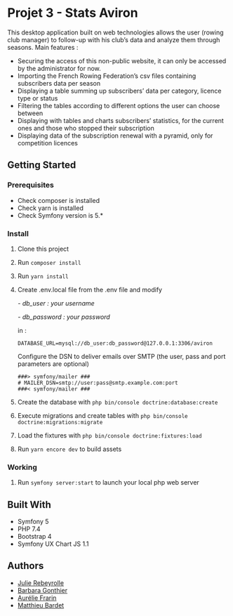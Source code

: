 # Projet 3 - Stats Aviron

This desktop application built on web technologies allows the user (rowing club manager) to follow-up with his club’s data and analyze them through seasons.
Main features :
- Securing the access of this non-public website, it can only be accessed by the administrator for now.
- Importing the French Rowing Federation’s csv files containing subscribers data per season
- Displaying a table summing up subscribers’ data per category, licence type or status
- Filtering the tables according to different options the user can choose between
- Displaying with tables and charts subscribers’ statistics, for the current ones and those who stopped their subscription
- Displaying data of the subscription renewal with a pyramid, only for competition licences

## Getting Started

### Prerequisites

* Check composer is installed
* Check yarn is installed
* Check Symfony version is 5.*

### Install

1. Clone this project
2. Run `composer install`
3. Run `yarn install`
4. Create .env.local file from the .env file and modify 
   
    _- db_user : your username_

    _- db_password : your password_
   
    in :
   ```
   DATABASE_URL=mysql://db_user:db_password@127.0.0.1:3306/aviron
   ```
   Configure the DSN to deliver emails over SMTP (the user, pass and port parameters are optional)
   ```
   ###> symfony/mailer ###
   # MAILER_DSN=smtp://user:pass@smtp.example.com:port
   ###< symfony/mailer ###
   ```
5. Create the database with `php bin/console doctrine:database:create`
6. Execute migrations and create tables with `php bin/console doctrine:migrations:migrate`
7. Load the fixtures with `php bin/console doctrine:fixtures:load`
8. Run `yarn encore dev` to build assets

### Working

1. Run `symfony server:start` to launch your local php web server

## Built With
* Symfony 5
* PHP 7.4  
* Bootstrap 4
* Symfony UX Chart JS 1.1

## Authors

  * [Julie Rebeyrolle](https://github.com/JulieRebeyrolle)
  * [Barbara Gonthier](https://github.com/BarbaraGonthier)
  * [Aurélie Frarin](https://github.com/Aurelie-F)
  * [Matthieu Bardet](https://github.com/MatthieuBardet)


